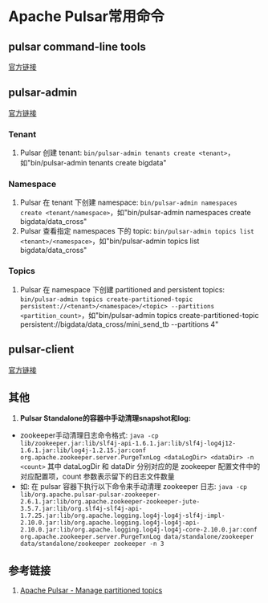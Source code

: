 # Apache Pulsar常用命令


## pulsar command-line tools

[官方链接](https://pulsar.apache.org/tools/)

## pulsar-admin

[官方链接](https://pulsar.apache.org/tools/pulsar-admin/)

### Tenant

1. Pulsar 创建 tenant: `bin/pulsar-admin tenants create <tenant>`，如"bin/pulsar-admin tenants create bigdata"

### Namespace

1. Pulsar 在 tenant 下创建 namespace: `bin/pulsar-admin namespaces create <tenant/namespace>`，如"bin/pulsar-admin namespaces create bigdata/data_cross"
2. Pulsar 查看指定 namespaces 下的 topic: `bin/pulsar-admin topics list <tenant>/<namespace>`，如"bin/pulsar-admin topics list bigdata/data_cross"

### Topics

1. Pulsar 在 namespace 下创建 partitioned and persistent topics: `bin/pulsar-admin topics create-partitioned-topic persistent://<tenant>/<namespace>/<topic> --partitions <partition_count>`，如"bin/pulsar-admin topics create-partitioned-topic persistent://bigdata/data_cross/mini_send_tb --partitions 4"


## pulsar-client

[官方链接](https://pulsar.apache.org/tools/pulsar-client/)


## 其他

1. **Pulsar Standalone的容器中手动清理snapshot和log:** 
- zookeeper手动清理日志命令格式: 
  `java -cp lib/zookeeper.jar:lib/slf4j-api-1.6.1.jar:lib/slf4j-log4j12-1.6.1.jar:lib/log4j-1.2.15.jar:conf org.apache.zookeeper.server.PurgeTxnLog <dataLogDir> <dataDir> -n <count>`
  其中 dataLogDir 和 dataDir 分别对应的是 zookeeper 配置文件中的对应配置项，count 参数表示留下的日志文件数量
- 如: 在 pulsar 容器下执行以下命令来手动清理 zookeeper 日志: `java -cp lib/org.apache.pulsar-pulsar-zookeeper-2.6.1.jar:lib/org.apache.zookeeper-zookeeper-jute-3.5.7.jar:lib/org.slf4j-slf4j-api-1.7.25.jar:lib/org.apache.logging.log4j-log4j-slf4j-impl-2.10.0.jar:lib/org.apache.logging.log4j-log4j-api-2.10.0.jar:lib/org.apache.logging.log4j-log4j-core-2.10.0.jar:conf org.apache.zookeeper.server.PurgeTxnLog data/standalone/zookeeper data/standalone/zookeeper zookeeper -n 3`


## 参考链接

1. [Apache Pulsar - Manage partitioned topics](https://pulsar.apache.org/docs/2.11.x/admin-api-topics/#manage-partitioned-topics)